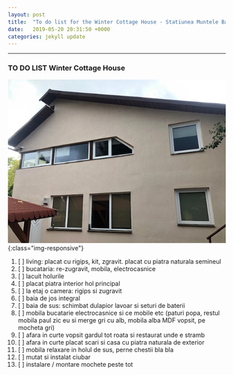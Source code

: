 ```yaml
---
layout: post
title:  "To do list for the Winter Cottage House - Statiunea Muntele Baisorii"
date:   2019-05-20 20:31:50 +0000
categories: jekyll update
---
```

---
### TO DO LIST Winter Cottage House
![image-title-here](/img/IMG_0074.jpg){:class="img-responsive"}
1. [ ] living: placat cu rigips, kit, zgravit. placat cu piatra naturala semineul
2. [ ] bucataria: re-zugravit, mobila, electrocasnice
3. [ ] lacuit holurile
4. [ ] placat piatra interior hol principal
5. [ ] la etaj o camera: rigips si zugravit
6. [ ] baia de jos integral
7. [ ] baia de sus: schimbat dulapior lavoar si seturi de baterii
8. [ ] mobila bucatarie electrocasnice si ce mobile etc (paturi popa, restul mobila paul zic eu si merge gri cu alb, mobila alba MDF vopsit, pe mocheta gri)
9. [ ] afara in curte vopsit gardul tot roata si restaurat unde e stramb
10. [ ] afara in curte placat scari si casa cu piatra naturala de exterior
11. [ ] mobila relaxare in holul de sus, perne chestii bla bla
12. [ ] mutat si instalat ciubar
13. [ ] instalare / montare mochete peste tot
